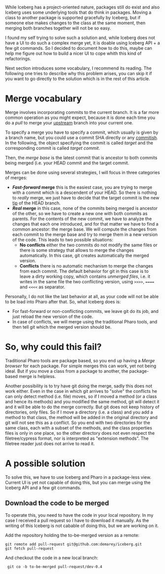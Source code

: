 While Iceberg has a project-oriented nature, packages still do exist and also Iceberg uses some underlying tools that do think in packages. Moving a class to another package is supported gracefully by Iceberg, but if someone else makes changes to the class at the same moment, then merging both branches together will not be so easy. 

I found my self trying to solve such a solution and, while Iceberg does not have a UI to do such a complex merge yet, it is doable using Iceberg API + a few git commands. So I decided to document how to do this, maybe can help me figure out how to build a nicer UI to cope whith this kind of refactorings.

Next section introduces some vocabulary, I recommend its reading. The following one tries to describe why this problem arises, you can skip it if you want to go directly to the solution which is in the rest of this article.

# Merge vocabulary
Merge involves incorporating commits to the current branch. It is a far more common operation as you might expect, because it is done each time you do a _pull_ to merge your [upstream](Some-keys-to-understand-Git-nomenclature#upstream) branch into your current one.

To specify a merge you have to specify a commit, which usually is given by a branch name, but you could use a commit SHA directly or any [commitish](Some-keys-to-understand-Git-nomenclature#commit-ish). In the following, the object specifying the commit is called _target_ and the corresponding commit is called _target commit_.

Then, the _merge base_ is the latest commit that is ancestor to both commits being merged (i.e. your HEAD commit and the target commit.

Merges can be done using several strategies, I will focus in three categories of merges:
* **_Fast-forward_ merge** this is the easiest case, you are trying to merge with a commit which is a descendent of your HEAD. So there is nothing to _really_ merge, we just have to decide that the target commit is the new [tip](Some-keys-to-understand-Git-nomenclature#tip) of the HEAD branch.
* **_Real_ merge** in this case, none of the commits being merged is ancestor of the other, so we have to create a new one with both commits as parents. For the contents of the new commit, we have to analyze the changes that each one introduced, and for that matter we have to find a common ancestor: the merge base. We will compute the changes from each commit to the merge base and try to merge them in a new version of the code. This leads to two possible situations:
  * **No conflicts** either the two commits do not modify the same files or there is some strategy that allows to merge the changes automatically. In this case, git creates automatically the merged version.
  * **Conflicts** there is no automatic mechanism to merge the changes from each commit. The default behavior for git in this case is to leave a dirty working copy, which contains _unmerged files_, i.e. it writes in the same file the two conflicting version, using `>>>>`, `====` and `<<<<` as separator.

Personally, I do not like the last behavior at all, as your code will not be able to be load into Pharo after that. So, what Iceberg does is:
* For fast-forward or non-conflicting commits, we leave git do its job, and just reload the new version of the code.
* In case of conflicts, we will merge using the traditional Pharo tools, and then tell git which the merged version should be.

# So, why could this fail?
Traditional Pharo tools are package based, so you end up having a _Merge browser_ for each package. For simple merges this can work, yet not being ideal. But if you move a class from a package to another, the package-based merge is helpless.

Another possibility is to try have git doing the merge, sadly this does not work either. Even in the case in which git arrives to "solve" the conflicts he can only detect method (i.e. file) moves, so if I moved a method (or a class and hence its methods) and you modified the same method, git will detect it and it will be able to do the merge correctly. But git does not keep history of directories, only files. So if I move a directory (i.e. a class) and you add a method to that class, the method will be added in the original directory and git will not see this as a conflict. So you end with two directories for the same class, each with a subset of the methods, and the class properties files is only in one place, so the other directory does not even respect the filetree/cypress format, nor is interpreted as "extension methods". The filetree reader just does not arrive to read it.

# A possible solution
To solve this, we have to use Iceberg and Pharo in a package-less view. Current UI is yet not capable of doing this, but you can merge using the Iceberg API and a few git commands.

## Download the code to be merged
To operate this, you need to have the code in your local repository. In my case I received a pull request so I have to download it manually. As the writing of this Iceberg is not cabable of doing this, but we are working on it.

Add the repository holding the to-be-merged version as a remote:
```
git remote add pull-request git@github.com:demarey/iceberg.git
git fetch pull-request
```

And checkout the code in a new local branch:
```
 git co -b to-be-merged pull-request/dev-0.4
```
